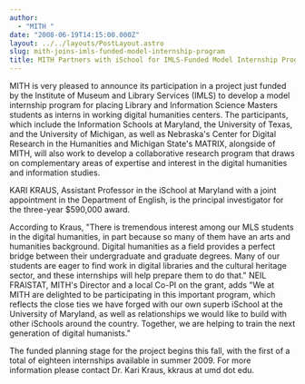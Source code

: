 ```yaml
---
author:
  - "MITH "
date: "2008-06-19T14:15:00.000Z"
layout: ../../layouts/PostLayout.astro
slug: mith-joins-imls-funded-model-internship-program
title: MITH Partners with iSchool for IMLS-Funded Model Internship Program
---
```


MITH is very pleased to announce its participation in a project just funded by the Institute of Museum and Library Services (IMLS) to develop a model internship program for placing Library and Information Science Masters students as interns in working digital humanities centers. The participants, which include the Information Schools at Maryland, the University of Texas, and the University of Michigan, as well as Nebraska's Center for Digital Research in the Humanities and Michigan State's MATRIX, alongside of MITH, will also work to develop a collaborative research program that draws on complementary areas of expertise and interest in the digital humanities and information studies.

KARI KRAUS, Assistant Professor in the iSchool at Maryland with a joint appointment in the Department of English, is the principal investigator for the three-year \$590,000 award.

According to Kraus, "There is tremendous interest among our MLS students in the digital humanities, in part because so many of them have an arts and humanities background. Digital humanities as a field provides a perfect bridge between their undergraduate and graduate degrees. Many of our students are eager to find work in digital libraries and the cultural heritage sector, and these internships will help prepare them to do that." NEIL FRAISTAT, MITH's Director and a local Co-PI on the grant, adds "We at MITH are delighted to be participating in this important program, which reflects the close ties we have forged with our own superb iSchool at the University of Maryland, as well as relationships we would like to build with other iSchools around the country. Together, we are helping to train the next generation of digital humanists."

The funded planning stage for the project begins this fall, with the first of a total of eighteen internships available in summer 2009. For more information please contact Dr. Kari Kraus, kkraus at umd dot edu.
